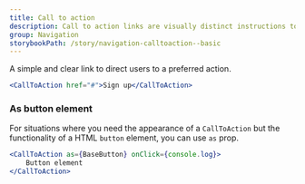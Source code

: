 ```yaml
---
title: Call to action
description: Call to action links are visually distinct instructions to users designed to provoke an immediate response using verbs such as 'call now' or 'find out more'.
group: Navigation
storybookPath: /story/navigation-calltoaction--basic
---
```


A simple and clear link to direct users to a preferred action.

```jsx live
<CallToAction href="#">Sign up</CallToAction>
```

### As button element

For situations where you need the appearance of a `CallToAction` but the functionality of a HTML `button` element, you can use `as` prop.

```jsx live
<CallToAction as={BaseButton} onClick={console.log}>
	Button element
</CallToAction>
```
